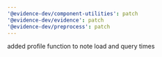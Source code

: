 ```yaml
---
'@evidence-dev/component-utilities': patch
'@evidence-dev/evidence': patch
'@evidence-dev/preprocess': patch
---
```


added profile function to note load and query times
